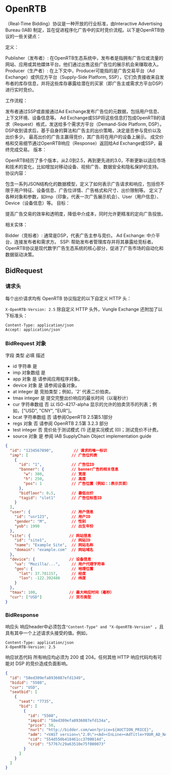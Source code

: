
#  OpenRTB

（Real-Time Bidding）协议是一种开放的行业标准，由Interactive Advertising Bureau (IAB) 制定，旨在促进程序化广告中的实时竞价流程。以下是OpenRTB协议的一些关键点：

定义：

Publisher（发布者）: 在OpenRTB生态系统中，发布者是指拥有广告位或流量的网站、应用或其他媒体平台。他们通过出售这些广告位的展示机会来赚取收入。
Producer（生产者）: 在上下文中，Producer可能指的是广告交易平台（Ad Exchange）或供应方平台（Supply-Side Platform, SSP），它们负责接收来自发布者的库存信息，并将这些库存暴露给潜在的买家（即广告主或需求方平台DSP）进行实时竞价。

工作流程：

发布者通过SSP或直接通过Ad Exchange发布广告位的元数据，包括用户信息、上下文环境、设备信息等。
Ad Exchange或SSP将这些信息打包成OpenRTB的请求（Request）格式，发送给多个需求方平台（Demand-Side Platform, DSP）。
DSP收到请求后，基于自身的算法和广告主的出价策略，决定是否参与竞价以及出价多少。
最高出价的广告主赢得竞价，其广告将在用户的设备上展示。
成交价格和交易细节通过OpenRTB响应（Response）返回给Ad Exchange或SSP，最终完成交易。
版本：

OpenRTB经历了多个版本，从2.0到2.5，再到更先进的3.0，不断更新以适应市场和技术的变化，比如增加对移动设备、视频广告、数据安全和隐私保护的支持。
协议内容：

包含一系列JSON结构化的数据模型，定义了如何表示广告请求和响应，包括但不限于用户特征、设备信息、广告位详情、广告格式和尺寸、出价限制等。
定义了各种对象和参数，如Imp（印象，代表一次广告展示机会）、User（用户信息）、Device（设备信息）等。
目标：

提高广告交易的效率和透明度，降低中介成本，同时允许更精准的定向广告投放。

相关实体：

Bidder（竞标者）: 通常是DSP，代表广告主参与竞价。
Ad Exchange: 中介平台，连接发布者和需求方。
SSP: 帮助发布者管理库存并将其暴露给竞标者。
OpenRTB协议是现代数字广告生态系统的核心部分，促进了广告市场的自动化和数据驱动决策。

## BidRequest

### 请求头
每个出价请求均有 OpenRTB 协议指定的以下自定义 HTTP 头：

`X-OpenRTB-Version: 2.5`
除自定义 HTTP 头外，Vungle Exchange 还附加了以下标准头：

```
Content-Type: application/json
Accept: application/json`
```

### BidRequest 对象
字段	类型	必填	描述
- id	字符串	是	 
- imp	对象数组 是	
- app	对象	是	请参阅应用程序对象。
- device	对象	是	请参阅设备对象。
- at	integer	是	竞拍类型；例如，'2' 代表二价拍卖。
- tmax	integer	是	提交完整出价响应的最长时间（以毫秒计）
- cur	字符串数组	否	以 ISO-4217-alpha 显示的允许的拍卖货币的列表；例如，["USD", "CNY", "EUR"]。
- bcat	字符串数组	否	请参阅OpenRTB 2.5第5.1部分
- regs	对象	否	请参阅 OpenRTB 2.5第 3.2.3 部分
- test	integer	否	竞价处于测试模式 (1) 还是实况模式 (0)；测试竞价不计费。
- source	对象	是	参阅 IAB SupplyChain Object implementation guide

```json
{
  "id": "1234567890",         // 请求的唯一标识
  "imp": [                   // 广告位列表
    {
      "id": "1",             // 广告位ID
      "banner": {            // banner广告的相关信息
        "w": 300,            // 宽度
        "h": 250,            // 高度
        "pos": 1             // 广告位置（例如：1表示页首）
      },
      "bidfloor": 0.5,       // 最低出价
      "tagid": "slot1"       // 广告位标签ID
    }
  ],
  "user": {                  // 用户信息
    "id": "usr123",          // 用户ID
    "gender": "M",           // 性别
    "yob": 1990              // 出生年份
  },
  "site": {                 // 网站信息
    "id": "site1",           // 网站ID
    "name": "Example Site",  // 网站名称
    "domain": "example.com"  // 网站域名
  },
  "device": {               // 设备信息
    "ua": "Mozilla/...",     // 用户代理字符串
    "geo": {                 // 地理位置
      "lat": 37.781157,      // 经度
      "lon": -122.392486     // 纬度
    }
  },
  "tmax": 100,              // 最大响应时间（毫秒）
  "cur": ["USD"]            // 货币类型
}
```

### BidResponse
响应头
响应header中必须包含`"Content-Type" and "X-OpenRTB-Version" `，且具有其中一个上述请求头接受的值。例如，
```
Content-Type: application/json 
X-OpenRTB-Version: 2.5
```

响应状态代码
所有响应均必须为 200 或 204。任何其他 HTTP 响应代码均有可能对 DSP 的竞价造成负面影响。

```json
{
  "id": "58ed309efa8936087efd1349",
  "bidid": "5508",
  "cur": "USD",
  "seatbid": [
    {
      "seat": "7735",
      "bid": [
        {
          "id": "5508",
          "impid": "58ed309efa8936087efd134a",
          "price": 50,
          "nurl": "http://bidder.com/won?price=${AUCTION_PRICE}",
          "adm": "<VAST version=\"2.0\"><Ad><InLine><AdTitle>YOUR_AD_NAME</AdTitle><Impression><![CDATA[https://YOUR_IMPRESSION_TRACKING_URL?ttdsp_price=${AUCTION_PRICE}]]></Impression><Creatives><Creative id=\"YOUR_CREATIVE_ID\"><Linear><Duration>00:00:18</Duration><TrackingEvents><Tracking event=\"start\"><![CDATA[https://YOUR_IMPRESSION_TRACKING_URL_START_PLAY]]></Tracking><Tracking event=\"complete\"><![CDATA[https://YOUR_IMPRESSION_TRACKING_URL_START_COMPLETE]]></Tracking></TrackingEvents><VideoClicks><ClickThrough><![CDATA[https://YOUR_DESTINATION_URL_TO_DOWNLOAD_BY_CLICK]]></ClickThrough><ClickTracking><![CDATA[https://YOUR_CLICK_TRACKING_URL]]></ClickTracking></VideoClicks><MediaFiles><MediaFile delivery=\"progressive\" type=\"video/mp4\" width=\"1280\" height=\"720\"> <![CDATA[https://YOUR_AD_VIDEO.mp4]]></MediaFile></MediaFiles></Linear></Creative></Creatives><Description>Longer description of ad</Description></InLine></Ad></VAST>",
          "cid": "554d550b418461cc3700014d",
          "crid": "57767c29a63510e75f000073"
        }
      ]
    }
  ]
}
```